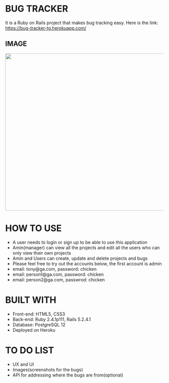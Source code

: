 # BUG TRACKER

It is a Ruby on Rails project that makes bug tracking easy. Here is the link: https://bug-tracker-tg.herokuapp.com/

<h2>IMAGE</h2>

<img src="/assets/images/p2.png" width="1400px" height="500px">

# HOW TO USE
<ul>
  <li>
  A user needs to login or sign up to be able to use this application <br>
  </li>
  <li>
  Amin(manager) can view all the projects and edit all the users who can only view their own projects <br>
  </li>
  <li>
  Amin and Users can create, update and delete projects and bugs <br>
  </li>
  <li>
  Please feel free to try out the accounts below, the first account is admin <br>
  </li>
  <li>
   email: tony@ga.com, password: chicken <br>
  </li>
  <li>
   email: person1@ga.com, password: chicken <br>
  </li>
  <li>
   email: person2@ga.com, passwrod: chicken <br>
 </li>
</ul>

# BUILT WITH

<ul>
<li>
Front-end: HTML5, CSS3 <br>
</li>
<li>
Back-end: Ruby 2.4.1p111, Rails 5.2.4.1 <br>
</li>
<li>
Database: PostgreSQL 12 <br>
</li>
<li>
Deployed on Heroku <br>
</li>
</ul>

# TO DO LIST

<ul>
<li>
UX and UI <br>
</li>
<li>
Images(screenshots for the bugs) <br>
</li>
<li>
API for addressing where the bugs are from(optional) <br>
</li>
</ul>
